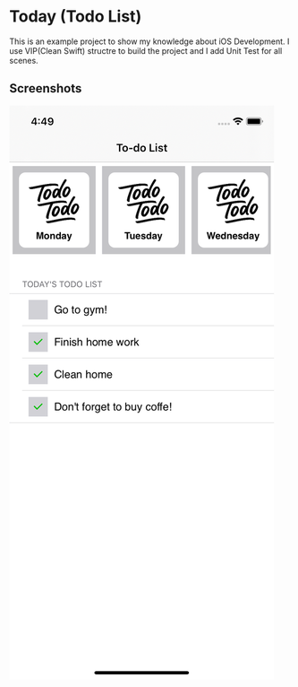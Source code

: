 # Today (Todo List)

This is an example project to show my knowledge about iOS Development. I use VIP(Clean Swift) structre to build the project and I add Unit Test for all scenes.

## Screenshots

![Screenshots](./ss.png)
